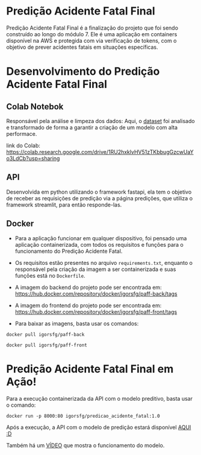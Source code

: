 # Predição Acidente Fatal Final
Predição Acidente Fatal Final é a finalização do projeto que foi sendo construído ao longo do módulo 7. Ele é uma aplicação em containers disponível na AWS e protegida com via verificação de tokens, com o objetivo de prever acidentes fatais em situações específicas.

# Desenvolvimento do Predição Acidente Fatal Final

## Colab Notebok
Responsável pela análise e limpeza dos dados: Aqui, o [dataset](https://www.kaggle.com/datasets/liamarguedas/brazil-total-highway-crashes-2010-2023) foi analisado e transformado de forma a garantir a criação de um modelo com alta performace.

link do Colab: https://colab.research.google.com/drive/1RU2hxklvHV51zTKbbugGzcwUaYo3LdCb?usp=sharing

## API
Desenvolvida em python utilizando o framework fastapi, ela tem o objetivo de receber as requisições de predição via a página predições, que utiliza o framework streamlit, para então responde-las.

## Docker
- Para a aplicação funcionar em qualquer dispositivo, foi pensado uma aplicação containerizada, com todos os requisitos e funções para o funcionamento do Predição Acidente Fatal.

- Os requisitos estão presentes no arquivo `requirements.txt`, enquanto o responsável pela criação da imagem a ser containerizada e suas funções está no `Dockerfile`.

- A imagem do backend do projeto pode ser encontrada em: https://hub.docker.com/repository/docker/igorsfg/paff-back/tags
  
- A imagem do frontend do projeto pode ser encontrada em: https://hub.docker.com/repository/docker/igorsfg/paff-front/tags

- Para baixar as imagens, basta usar os comandos:
```
docker pull igorsfg/paff-back
```
```
docker pull igorsfg/paff-front
```


# Predição Acidente Fatal Final em Ação!

Para a execução containerizada da API com o modelo preditivo, basta usar o comando:
```
docker run -p 8000:80 igorsfg/predicao_acidente_fatal:1.0
```

Após a execução, a API com o modelo de predição estará disponível [AQUI :D](http:127.0.0.1:8000/docs)

Também há um [VÍDEO](https://drive.google.com/file/d/1cDkbf2nLi21AZX7iA-N03MeXWpeqPUW6/view?usp=sharing) que mostra o funcionamento do modelo.
